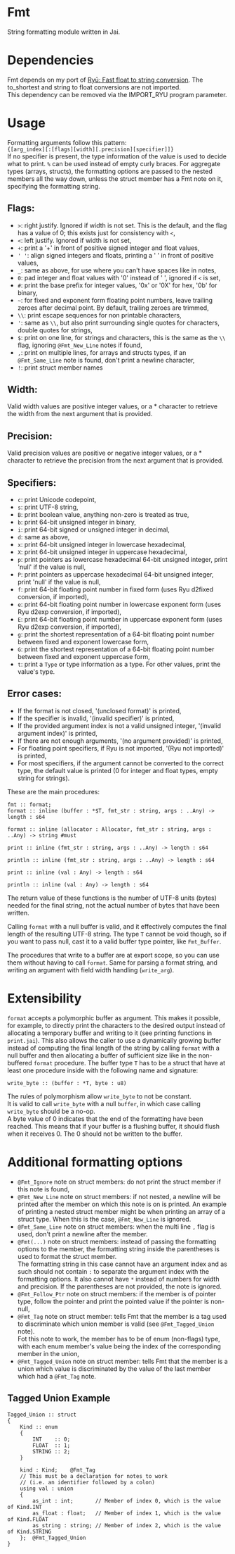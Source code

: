 # Fmt

String formatting module written in Jai.

# Dependencies
Fmt depends on my port of [Ryū: Fast float to string conversion](https://github.com/ostef/jai-ryu). The to_shortest and string to float conversions are not imported.  
This dependency can be removed via the IMPORT_RYU program parameter.

# Usage
Formatting arguments follow this pattern:  
`{[arg_index][:[flags][width][.precision][specifier]]}`  
If no specifier is present, the type information of the value is used to decide what to print. `%` can be used instead of empty curly braces.
For aggregate types (arrays, structs), the formatting options are passed to the nested members all the way down, unless the struct member has a Fmt note on it, specifying the formatting string.  

## Flags:
* `>`: right justify. Ignored if width is not set. This is the default, and the flag has a value of 0; this exists just for consistency with `<`,
* `<`: left justify. Ignored if width is not set,
* `+`: print a '+' in front of positive signed integer and float values,
* `' '`: align signed integers and floats, printing a ' ' in front of positive values,
* `_`: same as above, for use where you can't have spaces like in notes,
* `0`: pad integer and float values with '0' instead of ' ', ignored if `<` is set,
* `#`: print the base prefix for integer values, '0x' or '0X' for hex, '0b' for binary,
* `~`: for fixed and exponent form floating point numbers, leave trailing zeroes after decimal point. By default, trailing zeroes are trimmed,
* `\\`: print escape sequences for non printable characters,
* `'`: same as `\\`, but also print surrounding single quotes for characters, double quotes for strings,
* `$`: print on one line, for strings and characters, this is the same as the `\\` flag, ignoring `@Fmt_New_Line` notes if found,
* `,`: print on multiple lines, for arrays and structs types, if an `@Fmt_Same_Line` note is found, don't print a newline character,
* `!`: print struct member names

## Width:
Valid width values are positive integer values, or a * character to retrieve the width from the next argument that is provided.

## Precision:
Valid precision values are positive or negative integer values, or a * character to retrieve the precision from the next argument that is provided.

## Specifiers:
* `c`: print Unicode codepoint,
* `s`: print UTF-8 string,
* `B`: print boolean value, anything non-zero is treated as true,
* `b`: print 64-bit unsigned integer in binary,
* `i`: print 64-bit signed or unsigned integer in decimal,
* `d`: same as above,
* `x`: print 64-bit unsigned integer in lowercase hexadecimal,
* `X`: print 64-bit unsigned integer in uppercase hexadecimal,
* `p`: print pointers as lowercase hexadecimal 64-bit unsigned integer, print 'null' if the value is null,
* `P`: print pointers as uppercase hexadecimal 64-bit unsigned integer, print 'null' if the value is null,
* `f`: print 64-bit floating point number in fixed form (uses Ryu d2fixed conversion, if imported),
* `e`: print 64-bit floating point number in lowercase exponent form (uses Ryu d2exp conversion, if imported),
* `E`: print 64-bit floating point number in uppercase exponent form (uses Ryu d2exp conversion, if imported),
* `g`: print the shortest representation of a 64-bit floating point number between fixed and exponent lowercase form,
* `G`: print the shortest representation of a 64-bit floating point number between fixed and exponent uppercase form,
* `t`: print a `Type` or type information as a type. For other values, print the value's type.

## Error cases:
* If the format is not closed, '(unclosed format)' is printed,
* If the specifier is invalid, '(invalid specifier)' is printed,
* If the provided argument index is not a valid unsigned integer, '(invalid argument index)' is printed,
* If there are not enough arguments, '(no argument provided)' is printed,
* For floating point specifiers, if Ryu is not imported, '(Ryu not imported)' is printed,
* For most specifiers, if the argument cannot be converted to the correct type, the default value is printed (0 for integer and float types, empty string for strings).

These are the main procedures:
```jai
fmt :: format;
format :: inline (buffer : *$T, fmt_str : string, args : ..Any) -> length : s64
```
```jai
format :: inline (allocator : Allocator, fmt_str : string, args : ..Any) -> string #must
```
```jai
print :: inline (fmt_str : string, args : ..Any) -> length : s64
```
```jai
println :: inline (fmt_str : string, args : ..Any) -> length : s64
```
```jai
print :: inline (val : Any) -> length : s64
```
```jai
println :: inline (val : Any) -> length : s64
```

The return value of these functions is the number of UTF-8 units (bytes) needed for the final string, not the actual number of bytes that have been written.

Calling `format` with a null buffer is valid, and it effectively computes the final length of the resulting UTF-8 string. The type `T` cannot be void though, so if you want to pass null, cast it to a valid buffer type pointer, like `Fmt_Buffer`.

The procedures that write to a buffer are at export scope, so you can use them without having to call `format`. Same for parsing a format string, and writing an argument with field width handling (`write_arg`).

# Extensibility
`format` accepts a polymorphic buffer as argument.
This makes it possible, for example, to directly print the characters to the desired output instead of allocating a temporary buffer and writing to it (see printing functions in `print.jai`).
This also allows the caller to use a dynamically growing buffer instead of computing the final length of the string by calling `format` with a null buffer and then allocating a buffer of sufficient size like in the non-buffered `format` procedure.
The buffer type `T` has to be a struct that have at least one procedure inside with the following name and signature:
```jai
write_byte :: (buffer : *T, byte : u8)
```
The rules of polymorphism allow `write_byte` to not be constant.  
It is valid to call `write_byte` with a null `buffer`, in which case calling `write_byte` should be a no-op.  
A byte value of 0 indicates that the end of the formatting have been reached. This means that if your buffer is a flushing buffer, it should flush when it receives 0. The 0 should not be written to the buffer.

# Additional formatting options
* `@Fmt_Ignore` note on struct members: do not print the struct member if this note is found,  
* `@Fmt_New_Line` note on struct members: if not nested, a newline will be printed after the member on which this note is on is printed.
An example of printing a nested struct member might be when printing an array of a struct type. When this is the case, `@Fmt_New_Line` is ignored.
* `@Fmt_Same_Line` note on struct members: when the multi line `,` flag is used, don't print a newline after the member.
* `@Fmt(...)` note on struct members: instead of passing the formatting options to the member, the formatting string inside the parentheses is used to format the struct member.  
The formatting string in this case cannot have an argument index and as such should not contain `:` to separate the argument index with the formatting options. It also cannot have `*` instead of numbers for width and precision. If the parentheses are not provided, the note is ignored.  
* `@Fmt_Follow_Ptr` note on struct members: if the member is of pointer type, follow the pointer and print the pointed value if the pointer is non-null,  
* `@Fmt_Tag` note on struct member: tells Fmt that the member is a tag used to discriminate which union member is valid (see `@Fmt_Tagged_Union` note).  
Fot this note to work, the member has to be of enum (non-flags) type, with each enum member's value being the index of the corresponding member in the union,  
* `@Fmt_Tagged_Union` note on struct member: tells Fmt that the member is a union which value is discriminated by the value of the last member which had a `@Fmt_Tag` note.

## Tagged Union Example
```jai
Tagged_Union :: struct
{
	Kind :: enum
	{
		INT    :: 0;
		FLOAT  :: 1;
		STRING :: 2;
	}

	kind : Kind;	@Fmt_Tag
	// This must be a declaration for notes to work
	// (i.e. an identifier followed by a colon)
	using val : union
	{
		as_int : int;		// Member of index 0, which is the value of Kind.INT
		as_float : float;	// Member of index 1, which is the value of Kind.FLOAT
		as_string : string;	// Member of index 2, which is the value of Kind.STRING
	};	@Fmt_Tagged_Union
}
```
